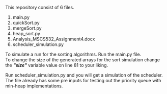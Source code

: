 This repository consist of 6 files.
1. main.py
2. quickSort.py
3. mergeSort.py
4. heap_sort.py
5. Analysis_MSCS532_Assignment4.docx
6. scheduler_simulation.py

To simulate a run for the sorting algorithms. Run the main.py file.<br>
To change the size of the generated arrays for the sort simulation change the ***"size"*** variable value on line 81 to your liking.

Run scheduler_simulation.py and you will get a simulation of the scheduler.<br>
The file already has some pre inputs for testing out the priority queue with min-heap implementations.
